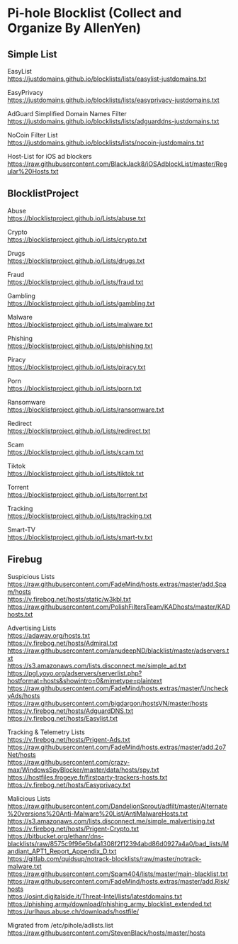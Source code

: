# Pi-hole Blocklist (Collect and Organize By AllenYen)

## Simple List
EasyList<br>
https://justdomains.github.io/blocklists/lists/easylist-justdomains.txt

EasyPrivacy<br>
https://justdomains.github.io/blocklists/lists/easyprivacy-justdomains.txt

AdGuard Simplified Domain Names Filter<br>
https://justdomains.github.io/blocklists/lists/adguarddns-justdomains.txt

NoCoin Filter List<br>
https://justdomains.github.io/blocklists/lists/nocoin-justdomains.txt

Host-List for iOS ad blockers<br>
https://raw.githubusercontent.com/BlackJack8/iOSAdblockList/master/Regular%20Hosts.txt


## BlocklistProject

Abuse<br>
https://blocklistproject.github.io/Lists/abuse.txt

Crypto<br>
https://blocklistproject.github.io/Lists/crypto.txt

Drugs<br>
https://blocklistproject.github.io/Lists/drugs.txt

Fraud<br>
https://blocklistproject.github.io/Lists/fraud.txt

Gambling<br>
https://blocklistproject.github.io/Lists/gambling.txt

Malware<br>
https://blocklistproject.github.io/Lists/malware.txt

Phishing<br>
https://blocklistproject.github.io/Lists/phishing.txt

Piracy<br>
https://blocklistproject.github.io/Lists/piracy.txt

Porn<br>
https://blocklistproject.github.io/Lists/porn.txt

Ransomware<br>
https://blocklistproject.github.io/Lists/ransomware.txt

Redirect<br>
https://blocklistproject.github.io/Lists/redirect.txt

Scam<br>
https://blocklistproject.github.io/Lists/scam.txt

Tiktok<br>
https://blocklistproject.github.io/Lists/tiktok.txt

Torrent<br>
https://blocklistproject.github.io/Lists/torrent.txt

Tracking<br>
https://blocklistproject.github.io/Lists/tracking.txt

Smart-TV<br>
https://blocklistproject.github.io/Lists/smart-tv.txt


## Firebug

Suspicious Lists<br>
https://raw.githubusercontent.com/FadeMind/hosts.extras/master/add.Spam/hosts<br>
https://v.firebog.net/hosts/static/w3kbl.txt<br>
https://raw.githubusercontent.com/PolishFiltersTeam/KADhosts/master/KADhosts.txt

Advertising Lists<br>
https://adaway.org/hosts.txt<br>
https://v.firebog.net/hosts/Admiral.txt<br>
https://raw.githubusercontent.com/anudeepND/blacklist/master/adservers.txt<br>
https://s3.amazonaws.com/lists.disconnect.me/simple_ad.txt<br>
https://pgl.yoyo.org/adservers/serverlist.php?hostformat=hosts&showintro=0&mimetype=plaintext<br>
https://raw.githubusercontent.com/FadeMind/hosts.extras/master/UncheckyAds/hosts<br>
https://raw.githubusercontent.com/bigdargon/hostsVN/master/hosts<br>
https://v.firebog.net/hosts/AdguardDNS.txt<br>
https://v.firebog.net/hosts/Easylist.txt

Tracking & Telemetry Lists<br>
https://v.firebog.net/hosts/Prigent-Ads.txt<br>
https://raw.githubusercontent.com/FadeMind/hosts.extras/master/add.2o7Net/hosts<br>
https://raw.githubusercontent.com/crazy-max/WindowsSpyBlocker/master/data/hosts/spy.txt<br>
https://hostfiles.frogeye.fr/firstparty-trackers-hosts.txt<br>
https://v.firebog.net/hosts/Easyprivacy.txt

Malicious Lists<br>
https://raw.githubusercontent.com/DandelionSprout/adfilt/master/Alternate%20versions%20Anti-Malware%20List/AntiMalwareHosts.txt<br>
https://s3.amazonaws.com/lists.disconnect.me/simple_malvertising.txt<br>
https://v.firebog.net/hosts/Prigent-Crypto.txt<br>
https://bitbucket.org/ethanr/dns-blacklists/raw/8575c9f96e5b4a1308f2f12394abd86d0927a4a0/bad_lists/Mandiant_APT1_Report_Appendix_D.txt<br>
https://gitlab.com/quidsup/notrack-blocklists/raw/master/notrack-malware.txt<br>
https://raw.githubusercontent.com/Spam404/lists/master/main-blacklist.txt<br>
https://raw.githubusercontent.com/FadeMind/hosts.extras/master/add.Risk/hosts<br>
https://osint.digitalside.it/Threat-Intel/lists/latestdomains.txt<br>
https://phishing.army/download/phishing_army_blocklist_extended.txt<br>
https://urlhaus.abuse.ch/downloads/hostfile/

Migrated from /etc/pihole/adlists.list<br>
https://raw.githubusercontent.com/StevenBlack/hosts/master/hosts
